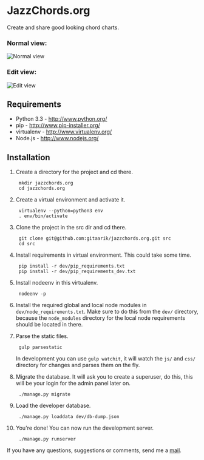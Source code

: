 JazzChords.org
===========

Create and share good looking chord charts.

### Normal view:
![Normal view](https://raw.githubusercontent.com/gitaarik/jazzchords.org/master/screenshots/normal_view.png)

### Edit view:
![Edit view](https://raw.githubusercontent.com/gitaarik/jazzchords.org/master/screenshots/edit_view.png)

Requirements
------------

- Python 3.3 - http://www.python.org/
- pip - http://www.pip-installer.org/
- virtualenv - http://www.virtualenv.org/
- Node.js - http://www.nodejs.org/

Installation
------------

1. Create a directory for the project and cd there.

        mkdir jazzchords.org
        cd jazzchords.org

2. Create a virtual environment and activate it.

        virtualenv --python=python3 env
        . env/bin/activate

3. Clone the project in the src dir and cd there.

        git clone git@github.com:gitaarik/jazzchords.org.git src
        cd src

4. Install requirements in virtual environment. This could take some
   time.

        pip install -r dev/pip_requirements.txt
        pip install -r dev/pip_requirements_dev.txt

5. Install nodeenv in this virtualenv.

        nodeenv -p

6. Install the required global and local node modules in
   `dev/node_requirements.txt`. Make sure to do this from the `dev/`
   directory, because the `node_modules` directory for the local node
   requirements should be located in there.

7. Parse the static files.

        gulp parsestatic

    In development you can use `gulp watchit`, it will watch the `js/`
    and `css/` directory for changes and parses them on the fly.

7. Migrate the database. It will ask you to create a superuser, do this,
   this will be your login for the admin panel later on.

        ./manage.py migrate

8. Load the developer database.

        ./manage.py loaddata dev/db-dump.json

9. You're done! You can now run the development server.

        ./manage.py runserver


If you have any questions, suggestions or comments, send me a
[mail](mailto:rik@jazzchords.org).
